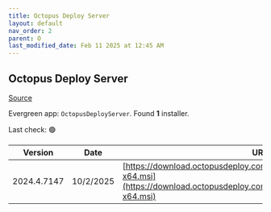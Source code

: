 ```yaml
---
title: Octopus Deploy Server
layout: default
nav_order: 2
parent: O
last_modified_date: Feb 11 2025 at 12:45 AM
---
```


## Octopus Deploy Server

[Source](https://octopus.com/)

Evergreen app: `OctopusDeployServer`. Found **1** installer.

Last check: 🟢

| Version     | Date      | URI                                                                                                                                              |
| ----------- | --------- | ------------------------------------------------------------------------------------------------------------------------------------------------ |
| 2024.4.7147 | 10/2/2025 | [https://download.octopusdeploy.com/octopus/Octopus.2024.4.7147-x64.msi](https://download.octopusdeploy.com/octopus/Octopus.2024.4.7147-x64.msi) |
